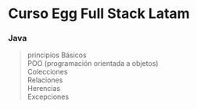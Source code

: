# Curso Egg Full Stack Latam
### Java
> principios Básicos  
> POO (programación orientada a objetos)  
> Colecciones  
> Relaciones  
> Herencias  
> Excepciones  
